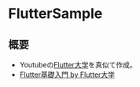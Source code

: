 # FlutterSample

## 概要
- Youtubeの[Flutter大学](https://www.youtube.com/channel/UCReuARgZI-BFjioA8KBpjsw/videos)を真似て作成。
- [Flutter基礎入門 by Flutter大学](https://zenn.dev/kboy/books/ca6a9c93fd23f3)
